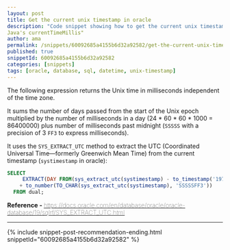 ```yaml
---
layout: post
title: Get the current unix timestamp in oracle
description: "Code snippet showing how to get the current unix timestamp in Oracle database. This is similar to "
Java's currentTimeMillis"
author: ama
permalink: /snippets/60092685a4155b6d32a92582/get-the-current-unix-timestamp-in-oracle
published: true
snippetId: 60092685a4155b6d32a92582
categories: [snippets]
tags: [oracle, database, sql, datetime, unix-timestamp]
---
```


The following expression returns the Unix time in milliseconds independent of the time zone.

It sums the number of days passed from the start of the Unix epoch multiplied by the number of milliseconds in a day (24 * 60 * 60 * 1000 = 86400000) plus number of milliseconds past midnight (`SSSSS` with a precision of 3 `FF3` to express milliseconds).

It uses the `SYS_EXTRACT_UTC` method to extract the UTC (Coordinated Universal Time—formerly Greenwich Mean Time) from the current timestamp  (`systimestamp` in oracle):

```sql
SELECT
     EXTRACT(DAY FROM(sys_extract_utc(systimestamp) - to_timestamp('1970-01-01', 'YYYY-MM-DD'))) * 86400000
    + to_number(TO_CHAR(sys_extract_utc(systimestamp), 'SSSSSFF3'))
  FROM dual;
```

<span style="font-size: 0.9rem">
  <strong>Reference - </strong>
  <a href="https://docs.oracle.com/en/database/oracle/oracle-database/19/sqlrf/SYS_EXTRACT_UTC.html" target="_blank" style="font-weight: lighter">
     https://docs.oracle.com/en/database/oracle/oracle-database/19/sqlrf/SYS_EXTRACT_UTC.html
  </a>
</span>

<hr/>


 {% include snippet-post-recommendation-ending.html snippetId="60092685a4155b6d32a92582" %}
